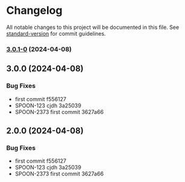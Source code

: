 # Changelog

All notable changes to this project will be documented in this file. See [standard-version](https://github.com/conventional-changelog/standard-version) for commit guidelines.

### [3.0.1-0](///compare/v3.0.0...v3.0.1-0) (2024-04-08)

## 3.0.0 (2024-04-08)


### Bug Fixes

* first commit f556127
* SPOON-123 cjdh 3a25039
* SPOON-2373 first commit 3627a66

## 2.0.0 (2024-04-08)


### Bug Fixes

* first commit f556127
* SPOON-123 cjdh 3a25039
* SPOON-2373 first commit 3627a66
